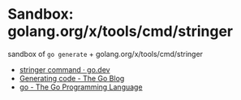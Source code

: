# Sandbox: golang.org/x/tools/cmd/stringer

sandbox of `go generate` + golang.org/x/tools/cmd/stringer

- [stringer command · go.dev](https://pkg.go.dev/golang.org/x/tools/cmd/stringer?tab=doc)
- [Generating code - The Go Blog](https://blog.golang.org/generate)
- [go - The Go Programming Language](https://golang.org/pkg/cmd/go/#hdr-Generate_Go_files_by_processing_source)
